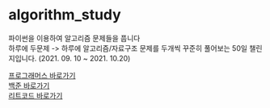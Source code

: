 # algorithm_study


파이썬을 이용하여 알고리즘 문제들을 풉니다 </br>
하루에 두문제 -> 하루에 알고리즘/자료구조 문제를 두개씩 꾸준히 풀어보는 50일 챌린지입니다. (2021. 09. 10 ~  2021. 10.20) </br>

[프로그래머스 바로가기](https://programmers.co.kr/learn/challenges?tab=all_challenges)</br>
[백준 바로가기](https://www.acmicpc.net/)</br>
[리트코드 바로가기](https://leetcode.com/problemset/all/)</br>
